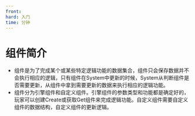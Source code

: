 ```yaml
---
front: 
hard: 入门
time: 分钟
---
```


# <span id="组件简介"></span>组件简介

- 组件是为了完成某个或某些特定逻辑功能的数据集合，组件只会保存数据并不会执行相应的逻辑，只有组件在System中更新的时候，System从判断组件是否需要更新，从组件中拿到需要更新的数据来执行相应的逻辑功能。
- 组件分为引擎组件和自定义组件。引擎组件的参数类型和功能都是确定好的，玩家可以创建Create或获取Get组件来完成逻辑功能。自定义组件需要自定义组件的数据结构，自定义组件的更新逻辑。


